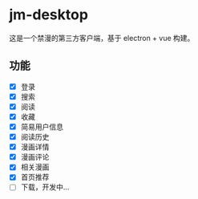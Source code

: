 # jm-desktop

这是一个禁漫的第三方客户端，基于 electron + vue 构建。

## 功能

- [x] 登录
- [x] 搜索
- [x] 阅读
- [x] 收藏
- [x] 简易用户信息
- [x] 阅读历史
- [x] 漫画详情
- [x] 漫画评论
- [x] 相关漫画
- [x] 首页推荐
- [ ] 下载，开发中...